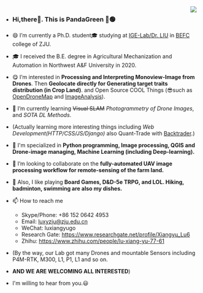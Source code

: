 <img align="right" src="https://github-readme-stats.vercel.app/api?username=HobbitArmy&show_icons=true&icon_color=CE1D2D&text_color=718096&bg_color=ffffff&hide_title=true" />

- ### Hi,there👋. This is **PandaGreen 🐼🟢**
- 😄 I’m currently a Ph.D. student🎓 studying at [IGE-Lab/Dr. LIU][IGE] in [BEFC][BEFC] college of ZJU.
- 🎓 I received the B.E. degree in Agricultural Mechanization and Automation in Northwest A&F University in 2020.
- 😋 I’m interested in **Processing and Interpreting Monoview-Image from Drones**. Then **Geolocate directly for Generating target traits distribution (in Crop Land)**. and Open Source COOL Things (😎such as [OpenDroneMap][ODM] and [ImageAnalysis][IMG_ANA]).
- 🌱 I’m currently learning  ~~Visual SLAM~~  *Photogrammetry of Drone Images*, and *SOTA DL Methods*.
- (Actually learning more interesting things including *Web Development(HTTP/CSS/JS/Django)* also Quant-Trade with [Backtrader][Backtrader].)
- 🙋 I'm specialized in **Python programming, Image processing, QGIS and Drone-image managing, Machine Learning (including Deep-learning).**
- 💞️ I’m looking to collaborate on the **fully-automated UAV image processing workflow for remote-sensing of the farm land.**
- 🐲 Also, I like playing **Board Games, D&D-5e TRPG, and LOL. Hiking, badminton, swimming are also my dishes.**
- 📫 How to reach me 
  - Skype/Phone: +86 152 0642 4953
  - Email: luxyzju@zju.edu.cn
  - WeChat: luxiangyugo
  - Research Gate: https://www.researchgate.net/profile/Xiangyu_Lu6
  - Zhihu: https://www.zhihu.com/people/lu-xiang-yu-77-61

- (By the way, our Lab got many Drones and mountable Sensors including P4M-RTK, M300, L1, P1, L1 and so on. 
- **AND WE ARE WELCOMING ALL INTERESTED**)
- I'm willing to hear from you.😃
<!---
HobbitArmy/HobbitArmy is a ✨ special ✨ repository because its `README.md` (this file) appears on your GitHub profile.
You can click the Preview link to take a look at your changes.
--->

[Backtrader]: https://github.com/mementum/backtrader
[IGE]: https://person.zju.edu.cn/en/liufei
[BEFC]: http://www.caefs.zju.edu.cn/english/
[ODM]: https://github.com/OpenDroneMap/ODM 
[IMG_ANA]: https://github.com/clolsonus/ImageAnalysis 
